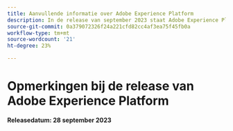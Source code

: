 ```yaml
---
title: Aanvullende informatie over Adobe Experience Platform
description: In de release van september 2023 staat Adobe Experience Platform vermeld.
source-git-commit: 0a379072326f24a221cfd82cc4af3ea75f45fb0a
workflow-type: tm+mt
source-wordcount: '21'
ht-degree: 23%

---
```


# Opmerkingen bij de release van Adobe Experience Platform

**Releasedatum: 28 september 2023**
